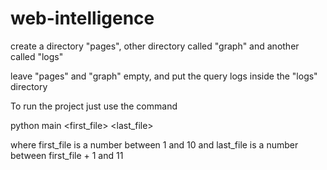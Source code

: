 # web-intelligence

create a directory "pages", other directory called "graph" and another called "logs"

leave "pages" and "graph" empty, and put the query logs inside the "logs" directory

To run the project just use the command

python main <first_file> <last_file>

where first_file is a number between 1 and 10 and last_file is a number between first_file + 1 and 11
